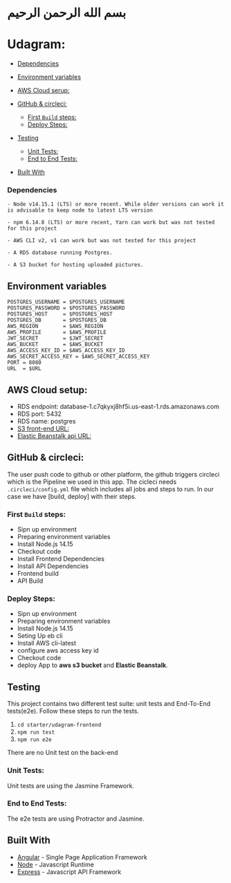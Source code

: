 # بسم الله الرحمن الرحيم

# Udagram:

- [Dependencies](#dependencies)

- [Environment variables](#environment-variables)

- [AWS Cloud serup:](#awscloud-serup)

- [GitHub & circleci:](#github-&-circleci)
    - [First `Build` steps:](#first-Build-steps)
    - [Deploy Steps:](#deploy-steps)

- [Testing](#testing)
    - [Unit Tests:](#unit-tests)
    - [End to End Tests:](#end-to-end-tests)

- [Built With](#built-with)


### Dependencies

```
- Node v14.15.1 (LTS) or more recent. While older versions can work it is advisable to keep node to latest LTS version

- npm 6.14.8 (LTS) or more recent, Yarn can work but was not tested for this project

- AWS CLI v2, v1 can work but was not tested for this project

- A RDS database running Postgres.

- A S3 bucket for hosting uploaded pictures.

```

## Environment variables
```
POSTGRES_USERNAME = $POSTGRES_USERNAME 
POSTGRES_PASSWORD = $POSTGRES_PASSWORD 
POSTGRES_HOST     = $POSTGRES_HOST 
POSTGRES_DB       = $POSTGRES_DB 
AWS_REGION        = $AWS_REGION 
AWS_PROFILE       = $AWS_PROFILE 
JWT_SECRET        = $JWT_SECRET 
AWS_BUCKET        = $AWS_BUCKET 
AWS_ACCESS_KEY_ID = $AWS_ACCESS_KEY_ID 
AWS_SECRET_ACCESS_KEY = $AWS_SECRET_ACCESS_KEY 
PORT = 8080
URL  = $URL 

```
## AWS Cloud setup:
- RDS endpoint: database-1.c7qkyxj8hf5i.us-east-1.rds.amazonaws.com
- RDS port: 5432
- RDS name: postgres
- [S3 front-end URL: ](http://newbucket8123049.s3-website-us-east-1.amazonaws.com)
- [Elastic Beanstalk api URL: ](http://Server-env.eba-pbz5qfg5.us-east-1.elasticbeanstalk.com)

## GitHub & circleci:
The user push code to github or other platform, the github triggers circleci which is the Pipeline we used in this app.
The cicleci needs `.circleci/config.yml` file which includes all jobs and steps to run. In our case we have [build, deploy] with their steps.


### First `Build` steps:

- Sipn up environment
- Preparing environment variables
- Install Node.js 14.15
- Checkout code
- Install Frontend Dependencies
- Install API Dependencies
- Frontend build
- API Build

### Deploy Steps:

- Sipn up environment
- Preparing environment variables
- Install Node.js 14.15
- Seting Up eb cli
- Install AWS cli-latest
- configure aws access key id
- Checkout code 
- deploy App to **aws s3 bucket** and **Elastic Beanstalk**.

## Testing

This project contains two different test suite: unit tests and End-To-End tests(e2e). Follow these steps to run the tests.

1. `cd starter/udagram-frontend`
1. `npm run test`
1. `npm run e2e`

There are no Unit test on the back-end

### Unit Tests:

Unit tests are using the Jasmine Framework.

### End to End Tests:

The e2e tests are using Protractor and Jasmine.

## Built With

- [Angular](https://angular.io/) - Single Page Application Framework
- [Node](https://nodejs.org) - Javascript Runtime
- [Express](https://expressjs.com/) - Javascript API Framework

   

